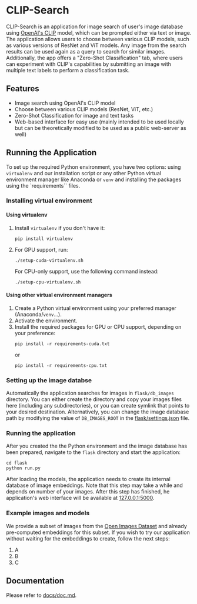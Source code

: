 # CLIP-Search

CLIP-Search is an application for image search of user's image database using [OpenAI's CLIP](https://github.com/openai/CLIP) model, which can be prompted either via text or image. The application allows users to choose between various CLIP models, such as various versions of ResNet and ViT models. Any image from the search results can be used again as a query to search for similar images. Additionally, the app offers a "Zero-Shot Classification" tab, where users can experiment with CLIP's capabilities by submitting an image with multiple text labels to perform a classification task.

## Features

- Image search using OpenAI's CLIP model
- Choose between various CLIP models (ResNet, ViT, etc.)
- Zero-Shot Classification for image and text tasks
- Web-based interface for easy use (mainly intended to be used locally but can be theoretically modified to be used as a public web-server as well)

## Running the Application

To set up the required Python environment, you have two options: using `virtualenv` and our installation script or any other Python virtual environment manager like Anaconda or `venv` and installing the packages using the `requirements`` files.

### Installing virtual environment
#### Using virtualenv

1. Install `virtualenv` if you don't have it:
   ```
   pip install virtualenv
   ```
2. For GPU support, run:
   ```
   ./setup-cuda-virtualenv.sh
   ```
   For CPU-only support, use the following command instead:
   ```
   ./setup-cpu-virtualenv.sh
   ```
#### Using other virtual environment managers
1. Create a Python virtual environment using your preferred manager (Anaconda/`venv`...).
2. Activate the environment.
3. Install the required packages for GPU or CPU support, depending on your preference:
   ```
   pip install -r requirements-cuda.txt
   ```
   or 
   ```
   pip install -r requirements-cpu.txt

   ```

### Setting up the image databse
Automatically the application searches for images in `flask/db_images` directory. You can either create the directory and copy your images files here (including any subdirectories), or you can create symlink that points to your desired destination. Alternatively, you can change the image database path by modifying the value of `DB_IMAGES_ROOT` in the [flask/settings.json](flask/settings.json) file.

### Running the application
After you created the the Python environment and the image database has been prepared, navigate to the `flask` directory and start the application:
```
cd flask
python run.py
```
After loading the models, the application needs to create its internal database of image embeddings. Note that this step may take a while and depends on number of your images. After this step has finished, he application's web interface will be available at [127.0.0.1:5000](http://127.0.0.1:5000/`).

### Example images and models
We provide a subset of images from the [Open Images Dataset](https://storage.googleapis.com/openimages/web/index.html) and already pre-computed embeddings for this subset. If you wish to try our application without waiting for the embeddings to create, follow the next steps:
1. A
2. B
3. C

## Documentation
Please refer to [docs/doc.md](docs/doc.md).
